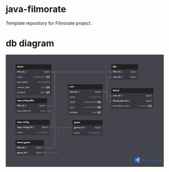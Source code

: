 # java-filmorate
Template repository for Filmorate project.

# db diagram

![ERD diagram](assets/images/dbdiagram.png)